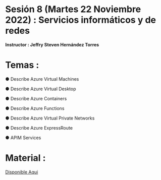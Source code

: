 # Sesión 8 (Martes 22 Noviembre 2022) : Servicios informáticos y de redes

**Instructor : Jeffry Steven Hernández Torres**

# Temas :

● Describe Azure Virtual Machines

● Describe Azure Virtual Desktop

● Describe Azure Containers

● Describe Azure Functions

● Describe Azure Virtual Private Networks

● Describe Azure ExpressRoute

● APIM Services

# Material :

[Disponible Aqui](https://github.com/wizelineacademy/GEPP-IntroToAzure-2022/files/10069713/Compute.and.Networking.Services.pptx.pdf)
